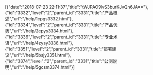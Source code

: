 [{"date":"2018-07-23 22:11:37","title":"tWJPAO9lvS3burKJvQn6JA=="},{"id":"3332","level":"2","parent_id":"3331","title":"产品概述","url":"/help/1cpgs3332.html"},{"id":"3334","level":"2","parent_id":"3331","title":"产品优势","url":"/help/2cpys3334.html"},{"id":"3336","level":"2","parent_id":"3331","title":"专业术语","url":"/help/4zysy3336.html"},{"id":"3351","level":"2","parent_id":"3331","title":"部署建议","url":"/help/5bsjy3351.html"},{"id":"3374","level":"2","parent_id":"3331","title":"公测说明","url":"/help/5gcsm3374.html"}]